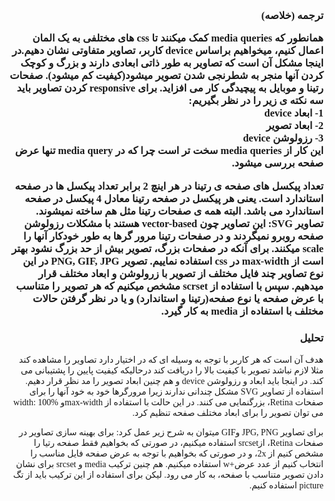 <style>
@font-face{
font-family: 'myFont';
 @import url("https://fonts.googleapis.com/css?family=Amiri");
}
body {
font-family: 'myFont';
}
</style>
<h3 dir='rtl' text-align='right'>
ترجمه (خلاصه)
<p dir='rtl' text-align='right'>
همانطور که media queries کمک میکنند تا css های مختلفی به یک المان اعمال کنیم، میخواهیم براساس device کاربر، تصاویر متفاوتی نشان دهیم.در اینجا مشکل آن است که تصاویر به طور ذاتی ابعادی دارند و بزرگ و کوچک کردن آنها منجر به شطرنجی شدن تصویر میشود(کیفیت کم میشود). صفحات رتینا و موبایل به پیچیدگی کار می افزاید. برای responsive کردن تصاویر باید سه نکته ی زیر را در نظر بگیریم:<br>
1- ابعاد device<br>
2- ابعاد تصویر<br>
3- رزولوشن device<br>
این کار از media queries سخت تر است چرا که در media query تنها عرض صفحه بررسی میشود.
</p>
<p dir = 'rtl' text-align='right'>
تعداد پیکسل های صفحه ی رتینا در هر اینچ 2 برابر تعداد پیکسل ها در صفحه استاندارد است. یعنی هر پیکسل در صفحه رتینا معادل 4 پیکسل در صفحه استاندارد می باشد. البته همه ی صفحات رتینا مثل هم ساخته نمیشوند. <b>تصاویر SVG:</b> این تصاویر چون vector-based هستند با مشکلات رزولوشن صفحه روبرو نمیگردند و در صفحات رتینا مرور گرها به طور خودکار آنها را scale میکنند. برای آنکه در صفحات بزرگ، تصویر بیش از حد بزرگ نشود بهتر است از max-width در css استفاده نماییم.
<b>تصویر PNG, GIF, JPG</b> در این نوع تصاویر چند فایل مختلف از تصویر با زرولوشن و ابعاد مختلف قرار میدهیم. سپس با استفاده از scrset مشخص میکنیم که هر تصویر را متناسب با عرض صفحه یا نوع صفحه(رتینا و استاندارد) و یا در نظر گرفتن حالات مختلف با استفاده از media به کار گیرد.
</p>
<h3 dir='rtl' text-align='right'>
تحلیل
</h3>
<p dir='rtl' text-align='right'>
هدف آن است که هر کاربر با توجه به وسیله ای که در اختیار دارد تصاویر را مشاهده کند مثلا لازم نباشد تصویر با کیفیت بالا را دریافت کند درحالیکه کیفیت پایین را پشتیبانی می کند. در اینجا باید ابعاد و رزولوشن device و هم چنین ابعاد تصویر را مد نظر قرار دهیم. استفاده از تصاویر SVG مشکل چندانی ندارند زیرا مرورگرها خود به خود آنها را برای صفحات Retina، بزرگنمایی می کنند. در این حالت با استفاده از max-widthو width: 100% می توان تصویر را برای ابعاد مختلف صفحه تنظیم کرد. 
</p>
<p dir='rtl' text-align='right'>
برای تصاویر JPG, PNG وGIF میتوان به شرح زیر عمل کرد:
 برای بهینه سازی تصاویر در صفحات Retina، ازsrcset استفاده میکنیم، در صورتی که بخواهیم فقط صفحه رتیا را مشخص کنیم از 2x، و در صورتی که 
  بخواهیم با توجه به عرض صفحه فایل مناسب را انتخاب کنیم از
عدد عرض+w استفاده میکنیم. هم چنین ترکیب media و srcset برای نشان دادن تصویر متناسب با صفحه، به کار می رود. لیکن برای استفاده از این ترکیب باید از تگ picture استفاده کنیم.
</p>
